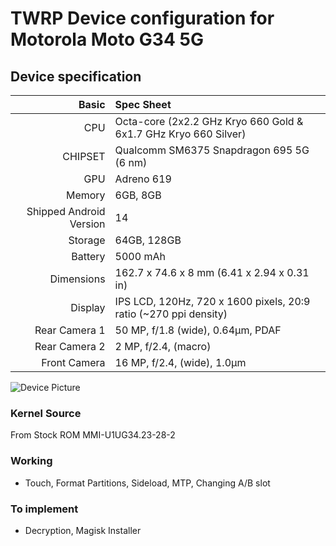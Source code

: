 # TWRP Device configuration for Motorola Moto G34 5G

## Device specification

Basic   | Spec Sheet
-------:|:------------------------
CPU     | Octa-core (2x2.2 GHz Kryo 660 Gold & 6x1.7 GHz Kryo 660 Silver)
CHIPSET | Qualcomm SM6375 Snapdragon 695 5G (6 nm)
GPU     | Adreno 619
Memory  | 6GB, 8GB
Shipped Android Version | 14
Storage | 64GB, 128GB
Battery | 5000 mAh
Dimensions | 162.7 x 74.6 x 8 mm (6.41 x 2.94 x 0.31 in)
Display | IPS LCD, 120Hz, 720 x 1600 pixels, 20:9 ratio (~270 ppi density) 
Rear Camera 1 | 50 MP, f/1.8 (wide), 0.64µm, PDAF
Rear Camera 2 | 2 MP, f/2.4, (macro)
Front Camera | 16 MP, f/2.4, (wide), 1.0µm

![Device Picture](https://fdn2.gsmarena.com/vv/pics/motorola/motorola-moto-g34-china-1.jpg)


### Kernel Source
From Stock ROM MMI-U1UG34.23-28-2

### Working

- Touch, Format Partitions, Sideload, MTP, Changing A/B slot

### To implement

- Decryption, Magisk Installer


